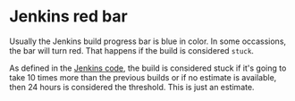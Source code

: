 # Jenkins red bar

Usually the Jenkins build progress bar is blue in color. In some occassions, the bar will turn red. 
That happens if the build is considered `stuck`.

As defined in the [Jenkins code](https://github.com/jenkinsci/jenkins/blob/jenkins-1.560/core/src/main/java/hudson/model/Executor.java#L387-408), the build is considered stuck if it's going to take 10 times more than the previous builds or if no estimate is available, then 24 hours is considered the threshold.
This is just an estimate. 
